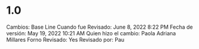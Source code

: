 # 1.0

Cambios: Base Line
Cuando fue Revisado: June 8, 2022 8:22 PM
Fecha de  versión: May 19, 2022 10:21 AM
Quien hizo el cambio: Paola Adriana Millares Forno
Revisado: Yes
Revisado por: Pau